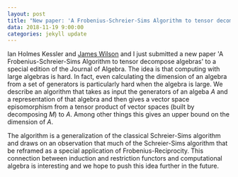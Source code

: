 ```yaml
---
layout: post
title: "New paper: 'A Frobenius-Schreier-Sims Algorithm to tensor decompose algebras'"
data: 2018-11-19 9:00:00
categories: jekyll update
---
```


Ian Holmes Kessler and [James Wilson](http://www.math.colostate.edu/~jwilson/) and I just submitted a new paper 'A Frobenius-Schreier-Sims Algorithm to tensor decompose algebras' to a special edition of the Journal of Algebra. 
The idea is that computing with large algebras is hard. 
In fact, even calculating the dimension of an algebra from a set of generators is particularly hard when the algebra is large.
We describe an algorithm that takes as input the generators of an algeba *A* and a representation of that algebra and then gives a vector space episomorphism from a tensor product of vector spaces (built by decomposing *M*) to *A*. 
Among other things this gives an upper bound on the dimension of *A*.

The algorithm is a generalization of the classical Schreier-Sims algorithm and draws on an observation that much of the Schreier-Sims algorithm that be reframed as a special application of Frobenius-Reciprocity. This connection between induction and restriction functors and computational algebra is interesting and we hope to push this idea further in the future.
